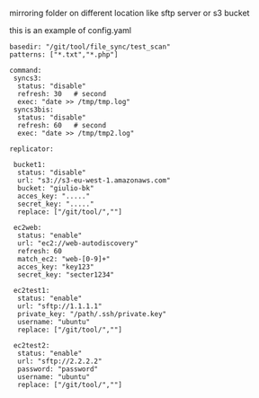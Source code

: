mirroring folder on different location like sftp server or s3 bucket


this is an example of config.yaml

	basedir: "/git/tool/file_sync/test_scan"
	patterns: ["*.txt","*.php"]

	command:
	 syncs3:
	  status: "disable"
	  refresh: 30   # second
	  exec: "date >> /tmp/tmp.log"
	 syncs3bis:
	  status: "disable"
	  refresh: 60   # second
	  exec: "date >> /tmp/tmp2.log"

	replicator:

	 bucket1:
	  status: "disable"
	  url: "s3://s3-eu-west-1.amazonaws.com"
	  bucket: "giulio-bk"
	  acces_key: "....."
	  secret_key: "....."
	  replace: ["/git/tool/",""] 

	 ec2web:
	  status: "enable"
	  url: "ec2://web-autodiscovery"
	  refresh: 60
	  match_ec2: "web-[0-9]+"
	  acces_key: "key123"
	  secret_key: "secter1234"

	 ec2test1:
	  status: "enable"
	  url: "sftp://1.1.1.1"
	  private_key: "/path/.ssh/private.key"
	  username: "ubuntu"
	  replace: ["/git/tool/",""] 

	 ec2test2:
	  status: "enable"
	  url: "sftp://2.2.2.2"
	  password: "password"
	  username: "ubuntu"
	  replace: ["/git/tool/",""] 




